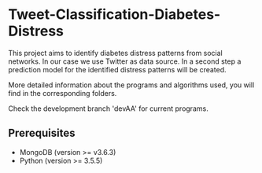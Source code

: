 # Tweet-Classification-Diabetes-Distress

This project aims to identify diabetes distress patterns from social networks. In our case we use Twitter as data source. In a second step a prediction model for the identified distress patterns will be created.

More detailed information about the programs and algorithms used, you will find in the corresponding folders.

Check the development branch 'devAA' for current programs.

## Prerequisites 
- MongoDB (version >= v3.6.3) 
- Python (version >= 3.5.5)


